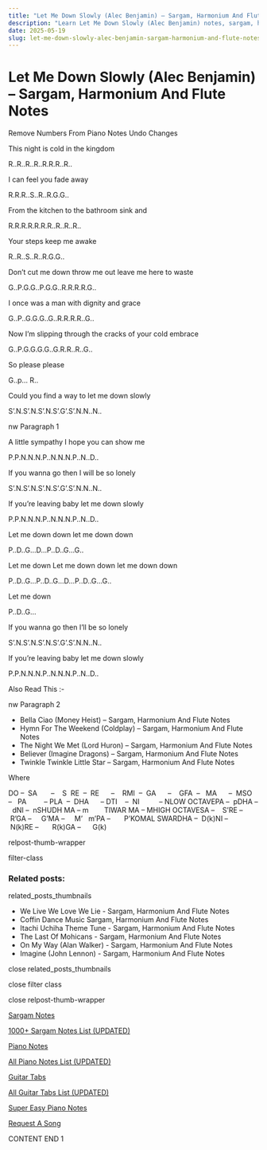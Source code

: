 ```yaml
---
title: "Let Me Down Slowly (Alec Benjamin) – Sargam, Harmonium And Flute Notes"
description: "Learn Let Me Down Slowly (Alec Benjamin) notes, sargam, harmonium notations and flute notes. Easy step-by-step tutorial for beginners."
date: 2025-05-19
slug: let-me-down-slowly-alec-benjamin-sargam-harmonium-and-flute-notes
---
```


# Let Me Down Slowly (Alec Benjamin) – Sargam, Harmonium And Flute Notes

Remove Numbers From Piano Notes
Undo Changes

This night is cold in the kingdom

R..R..R..R..R.R.R..R..

I can feel you fade away

R.R.R..S..R..R.G.G..

From the kitchen to the bathroom sink and

R.R.R.R.R.R.R..R..R..R..

Your steps keep me awake

R..R..S..R..R.G.G..

Don’t cut me down throw me out leave me here to waste

G..P.G.G..P.G.G..R.R.R.R.G..

I once was a man with dignity and grace

G..P..G.G.G..G..R.R.R.R..G..

Now I’m slipping through the cracks of your cold embrace

G..P.G.G.G.G..G.R.R..R..G..

So please please

G..p… R..

Could you find a way to let me down slowly

S’.N.S’.N.S’.N.S’.G’.S’.N.N..N..

nw Paragraph 1

A little sympathy I hope you can show me

P.P.N.N.N.P..N.N.N.P..N..D..

If you wanna go then I will be so lonely

S’.N.S’.N.S’.N.S’.G’.S’.N.N..N..

If you’re leaving baby let me down slowly

P.P.N.N.N.P..N.N.N.P..N..D..

Let me down down let me down down

P..D..G…D…P..D..G…G..

Let me down Let me down down let me down down

P..D..G…P..D..G…D…P..D..G…G..

Let me down

P..D..G…

If you wanna go then I’ll be so lonely

S’.N.S’.N.S’.N.S’.G’.S’.N.N..N..

If you’re leaving baby let me down slowly

P.P.N.N.N.P..N.N.N.P..N..D..

Also Read This :-

nw Paragraph 2

* Bella Ciao (Money Heist) – Sargam, Harmonium And Flute Notes
* Hymn For The Weekend (Coldplay) – Sargam, Harmonium And Flute Notes
* The Night We Met (Lord Huron) – Sargam, Harmonium And Flute Notes
* Believer (Imagine Dragons) – Sargam, Harmonium And Flute Notes
* Twinkle Twinkle Little Star – Sargam, Harmonium And Flute Notes

Where

DO –  SA       –    S  RE  –  RE      –    RMI  –  GA      –    GFA  –   MA      –  MSO  –   PA         – PLA  –  DHA      – DTI    –  NI          – NLOW OCTAVEPA –  pDHA –  dNI –  nSHUDH MA – m        TIWAR MA – MHIGH OCTAVESA –    S’RE –     R’GA –     G’MA –     M’   m’PA –       P’KOMAL SWARDHA –  D(k)NI –       N(k)RE –       R(k)GA –      G(k)

relpost-thumb-wrapper

filter-class

### Related posts:

related_posts_thumbnails

* We Live We Love We Lie - Sargam, Harmonium And Flute Notes
* Coffin Dance Music Sargam, Harmonium And Flute Notes
* Itachi Uchiha Theme Tune - Sargam, Harmonium And Flute Notes
* The Last Of Mohicans  - Sargam, Harmonium And Flute Notes
* On My Way (Alan Walker) - Sargam, Harmonium And Flute Notes
* Imagine (John Lennon) - Sargam, Harmonium And Flute Notes

close related_posts_thumbnails

close filter class

close relpost-thumb-wrapper

[Sargam Notes](/sargam-notes.html)

[1000+ Sargam Notes List (UPDATED)](/all-songs-list-sargam-notes.html)

[Piano Notes](/piano-notes.html)

[All Piano Notes List (UPDATED)](/all-songs-list-piano-notes.html)

[Guitar Tabs](/guitar-tabs.html)

[All Guitar Tabs List (UPDATED)](/all-songs-list-guitar-tabs.html)

[Super Easy Piano Notes](https://studywall.in/)

[Request A Song](/request-a-song.html)

CONTENT END 1


